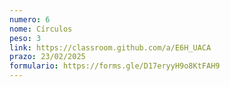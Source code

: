 ```yaml
---
numero: 6
nome: Círculos 
peso: 3
link: https://classroom.github.com/a/E6H_UACA
prazo: 23/02/2025
formulario: https://forms.gle/D17eryyH9o8KtFAH9
---
```


